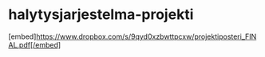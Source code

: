 # halytysjarjestelma-projekti

[embed]https://www.dropbox.com/s/9qyd0xzbwttpcxw/projektiposteri_FINAL.pdf[/embed]
